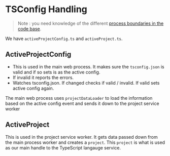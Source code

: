 # TSConfig Handling

> Note : you need knowledge of the different [process boundaries in the code base][process].

We have `activeProjectConfig.ts` and `activeProject.ts`.

## ActiveProjectConfig

* This is used in the main web process. It makes sure the `tsconfig.json` is valid and if so sets is as the active config.
* If invalid it reports the errors.
* Watches tsconfig.json. If changed checks if valid / invalid. If valid sets active config again.

The main web process uses `projectDataLoader` to load the information based on the active config event and sends it down to the project service worker

## ActiveProject

This is used in the project service worker. It gets data passed down from the main process worker and creates a `project`. This `project` is what is used as our main handle to the TypeScript langauge service.


[process]: (/contributing/async.md)
